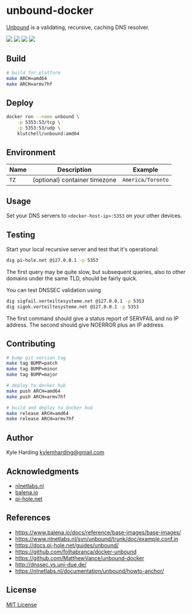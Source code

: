 # unbound-docker

[Unbound](https://unbound.net) is a validating, recursive, caching DNS resolver.

![](https://img.shields.io/github/last-commit/klutchell/unbound-docker.svg?style=for-the-badge)
![](https://img.shields.io/github/tag-date/klutchell/unbound-docker.svg?style=for-the-badge)
![](https://img.shields.io/microbadger/image-size/klutchell/unbound.svg?style=for-the-badge)
![](https://img.shields.io/docker/pulls/klutchell/unbound.svg?style=for-the-badge)

## Build

```bash
# build for platform
make ARCH=amd64
make ARCH=armv7hf
```

## Deploy

```bash
docker run --name unbound \
    -p 5353:53/tcp \
    -p 5353:53/udp \
    klutchell/unbound:amd64
```

## Environment

|Name|Description|Example|
|---|---|---|
|`TZ`|(optional) container timezone|`America/Toronto`|

## Usage

Set your DNS servers to `<docker-host-ip>:5353` on your other devices.

## Testing

Start your local recursive server and test that it's operational:
```bash
dig pi-hole.net @127.0.0.1 -p 5353
```
The first query may be quite slow, but subsequent queries, also to other domains under the same TLD, should be fairly quick.

You can test DNSSEC validation using
```bash
dig sigfail.verteiltesysteme.net @127.0.0.1 -p 5353
dig sigok.verteiltesysteme.net @127.0.0.1 -p 5353
```
The first command should give a status report of SERVFAIL and no IP address. The second should give NOERROR plus an IP address.

## Contributing

```bash
# bump git version tag
make tag BUMP=patch
make tag BUMP=minor
make tag BUMP=major

# deploy to docker hub
make push ARCH=amd64
make push ARCH=armv7hf

# build and deploy to docker hub
make release ARCH=amd64
make release ARCH=armv7hf
```

## Author

Kyle Harding <kylemharding@gmail.com>

## Acknowledgments

* [nlnetlabs.nl](https://nlnetlabs.nl/projects/unbound/about/)
* [balena.io](https://www.balena.io/docs/reference/base-images/base-images/)
* [pi-hole.net](https://docs.pi-hole.net/guides/unbound/)

## References

* https://www.balena.io/docs/reference/base-images/base-images/
* https://www.nlnetlabs.nl/svn/unbound/trunk/doc/example.conf.in
* https://docs.pi-hole.net/guides/unbound/
* https://github.com/folhabranca/docker-unbound
* https://github.com/MatthewVance/unbound-docker
* http://dnssec.vs.uni-due.de/
* https://nlnetlabs.nl/documentation/unbound/howto-anchor/

## License

[MIT License](./LICENSE)